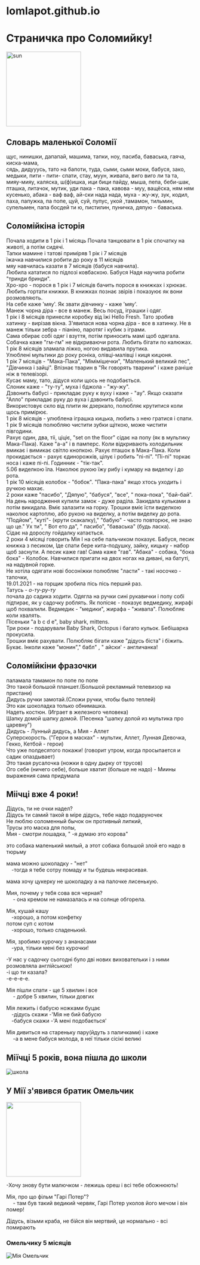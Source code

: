 # lomlapot.github.io

# Страничка про Соломийку!

 <img src=Sun.png width=200 alt ="sun">
 
## Словарь маленької Соломії
щус, нинишки, дапапай, машима, тапки,
 ноу, пасиба, баваська, гаяча, киска-мама,  
сядь,  дидууусь, тато на бапоти, туда, сыми, 
сыми моки, бабуся, зако, медыки, 
пити - пити- спати, стау, муун, живапа, 
виго виго ли та та, мияу-мияу, каляска, ш(ф)ишка,
 ици бици пайду, мыша, пепа, беби-шак, пташка,
 литачок, мутик, уди пака - пака, кавова - муу, 
ващёска, ням ням кусенько, абака - ваф ваф,
 ай-ски нада нада, муха - жу-жу, зук, кодил, 
паха, папужка, па попе, цуй, суй, пупус, укой
 ,тамамон, тильмин, супельмен, папа босдей ти ю,
 пистилин, пуничка, дяпую - баваська.   
 
 ## Соломійкіна історія  
 
Почала ходити в 1 рік і 1 місяць Почала танцювати в 1 рік спочатку на животі, а потім сидячі.  
 Тапки мамине і татові приміряв 1 рік і 7 місяців  
їжачка навчилися  робити до року в 11 місяців  
мяу навчилась казати в 7 місяців (бабуся навчила).   
Любила кататися по підлозі ковбаскою. Бабуся Надя научила робити "тринди бринди".  
Хро-хро - порося в 1 рік і 7 місяців бачить порося в книжках і хрюкає.  
Любить гортати книжки. В книжках познає звірів і показуює як вони розмовляють.  
На себе каже 'мяу'. Як звати дівчинку - каже 'мяу'.  
Манеж чорна діра - все в манеж. Весь посуд, іграшки і одяг.  
1 рік і 8 місяців принесли коробку від їжі Hello Fresh. Тато зробив хатинку - вирізав вікна. З'явилася нова чорна діра - все в хатинку. Не в манеж тільки зебра - піаніно, паротяг і кубик з іграми.  
Сама обирає собі одяг і взуття, потім приносить мамі щоб одягала.   
Собачка каже "гм-гм" не відкриваючи рота.  Любить бігати по калюжах.  
1 рік 8 місяців зламала ліжко, ногою видавила прутика.  
Улюблені мультики до року роніка, олівці-малівці і киця кицюня.  
1 рік 7 місяців - "Мака-Пака", "Мімімішечки", "Маленький великий пес", "Дівчинка і зайці". Впізнає тварин в "Як говорять тварини"  і каже раніше ніж в телевізорі.  
Кусає маму, тато, дідуся коли щось не подобається.  
Слоник каже - "ту-ту", муха і бджола - "жу-жу".  
Дзвонить бабусі - прикладає руку к вуху і каже - "ау". Якщо сказати "Алло" прикладає руку до вуха і  дзвонить бабусі.  
Використовує скло від плити як дзеркало, полюбляє крутитися коли щось примірює.  
 1 рік 8 місяців - улюблена іграшка кицька, любить з нею гратися і спати.  
1 рік 9 місяців полюбляю чистити зубки щіткою, може  чистити півгодини.  
Рахує один, два, тіі, ціціє,  "set on the floor"  сідає на попу (як в мультику Мака-Пака).  Каже "а-а" і в памперс.  Коли відкривають холодильник вмикає і вимикає світло кнопкою.  Рахує пташок в Мака-Пака. Коли прокидається - рахує єдинорожків,  цілує і робить "пі-пі". 
"Пі-пі" торкає носа і каже пі-пі. Годинник - "тік-так".  
5.06 виделкою їла. Наколює рукою їжу рибу і кумару на виделку і до рота.  
1 рік 10 місяців колобок - "бобок". "Пака-пака" якщо хтось уходить і ручкою махає.  
2 роки каже "пасибо", "Дяпую",      "бабуся",  "все", " пока-пока", "бай-бай".  На день народження купили замок - дуже раділа. Закидала кульками а потім викидала. Вміє залазити на горку. Трошки вміє їсти виделкою наколює картоплю, або рукою на виделку, а потім виделку до рота.  
"Подйом", "куті"- (крути скакалку)," "бабую" - часто повторює, не знаю що це." Ух ти", " Вот ето да", " пасибо", "баваська" (будь ласка).  
Сідає на дорослу гойдалку катається.  
2 роки 4 місяці говорить Мія І на себе пальчиком показує.  Бабуся, песик книжка з песиком,  Іде спати бере кита-подушку,  зайку, кицьку - набор щоб заснути. А песик каже гав! Сама каже  "гав". "Абака" - собака, "бока бока" - Колобок. Навчилися пригати на двох ногах на дивані, на батуті, на надувной горке.  
Не хотіла одягати нові босоніжки полюбляє "ласти" - такі носочко - тапочки,  
19.01.2021 - на горщик зробила пісь пісь перший раз.  
Татусь - *о-ту-ру-ту*  
почала до садика ходити. Одягла на ручки сині рукавички і попу собі підтирає,  як у садочку роблять. Як попісяє - показує ведмедику, жирафі щоб похвалили. Ведмедик - "медики", жирафа - "живапа". Полюбляє коли хвалять.  
Пісеньки "a b c d e", baby shark, mittens.  
Три роки - подарували Baby Shark, Octopus і багато кульок. Бебішарка прокусила.  
Трошки вміє рахувати. Полюбляє бігати каже "дідусь  біста" і біжить. Букає. Інколи каже "монин"," бабл" , " айски' - англичанка!

 ## Соломійкіни фразочки
паламала тамамон по попе по попе  
Это такой большой планшет.(Большой рекламный
 телевизор на пристани)   
Дидусь ручки замотай.(Сложи ручки, чтобы было теплей)   
Это как шоколадка только обнимашка.   
Надеть костюн. (Играет в железного человека)  
Шапку домой шапку домой. (Песенка "шапку долой из мультика про царевну")   
Дидусь - Лунный дидусь, а Мия - Аллет  
Суперскорость. ("Герои в масках" - мультик, Аллет, 
Лунная Девочка, Гекко, Кетбой - герои)   
Что уже полдесятого покажи! (говорит утром, когда
 просыпается и садик опаздывает)   
Это такая русалочка (ножки в одну дырку от трусов)  
Ого себе (ничего себе),  больше хватит (больше не надо) -
Миины выражения сама придумала
## Міічці вже 4 роки! 
Дідусь, ти не очки надел?  
Дідусь ти самий такой в міре дідусь, тебе надо подаруночек    
Не люблю соломенный бычок он противный липкий,   
Трусы это маска для попы,  
Мия - смотри лошадка,   " -я думаю это корова"

 это собака маленький милый, а этот собака большой злой его надо в тюрьму

мама можно шоколадку - "нет"  
&emsp;-тогда я тебе сотру помаду и ты будешь некрасивая.

мама хочу цукерку не шоколадку а на палочке лисенькую.

Мия, почему у тебя сова вся черная?  
&emsp; - она кремом не намазалась и на солнце обгорела.

Мія, кушай кашу  
&emsp;-хорошо,  а потом конфетку  
потом суп с котом  
&emsp;-хорошо, только сладенький.  

Мія, зробимо курочку з ананасами    
&emsp;-ура, тільки мені без курочки!  

-У нас у садочку сьогодні було дві нових виховательки і з ними розмовляла англійською!  
-і що ти казала?  
-е-е-е-е.  

Мія пішли спати - ще 5 хвилин і все  
&emsp;	- добре 5 хвилин, тільки довгих

Мія лежить і бабусю ножками буцає  
&emsp;-дідусь скажи -'Мія не бий бабусю<br>
&emsp;-бабуся скажи -'А мені подобається'  

Мія дивиться на стареньку пару(йдуть з паличками) і каже  <br>  &emsp;  -а в мене бабуся молода, в неї тільки сісікі великі

## Міїчці 5 років, вона пішла до школи 


![школа](shcola.jpg)

## У Мії з'явився братик Омельчик
<img src="omelchik.jpg" width =200>

-Хочу знову бути малючком - лежишь ореш і всі тебе обожнюють!

Мія, про що фільм "Гарі Потер"? <br>  &emsp; - там був такий ведикий червяк, Гарі Потер уколов його мечом і він помер!

Дідусь, візьми краба, не бійся він мертвий, це нормально - всі помирають   

### Омельчику 5 місяців

![Мія Омельчик ](MiaOmelian.jpg) 

